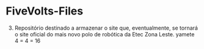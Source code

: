 # FiveVolts-Files
3. Repositório destinado a armazenar o site que, eventualmente, se tornará o site oficial do mais novo polo de robótica da Etec Zona Leste.
yamete
4 = 4 = 16